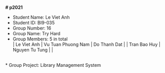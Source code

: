 **# p2021**
* Student Name: Le Viet Anh </br>
* Student ID: BI9-035 </br>
* Group Number: 16 </br>
* Group Name: Try Hard </br> 
* Group Members: 5 in total </br>
| Le Viet Anh  | Vu Tuan Phuong Nam | Do Thanh Dat |
| Tran Bao Huy | Nguyen Tu Tung     |              |
</br>
* Group Project: Library Management System </br>

